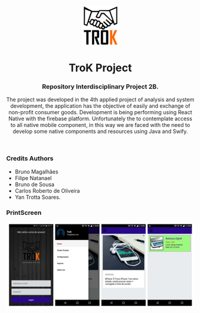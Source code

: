 <p align="center"><a href="" target="_blank" rel="noopener noreferrer"><img width="100" src="./Resources/logo-trok.png" alt="TroK Project"></a></p>

<h1 align="center">TroK Project</h1>
<h3 align="center">Repository Interdisciplinary Project 2B.</h3>

<p align="center">
The project was developed in the 4th applied project of analysis and
system development, the application has the objective of easily and
exchange of non-profit consumer goods. Development is being
performing using React Native with the firebase platform. Unfortunately the
to contemplate access to all native mobile component, in this way we are faced with
the need to develop some native components and resources using Java
and Swify.
  </p>
<br>

### Credits Authors

- Bruno Magalhães
- Filipe Natanael
- Bruno de Sousa
- Carlos Roberto de Oliveira
- Yan Trotta Soares.


### PrintScreen


![](./Resources/print-screen.PNG)
